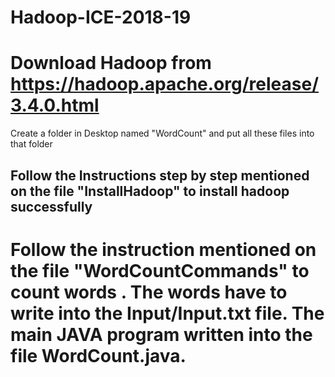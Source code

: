 # Hadoop-ICE-2018-19
# Download Hadoop from https://hadoop.apache.org/release/3.4.0.html
Create a folder in Desktop named "WordCount" and put all these files into that folder
## Follow the Instructions step by step mentioned on the file "InstallHadoop" to install hadoop successfully
# Follow the instruction mentioned on the file "WordCountCommands" to count words . The words have to write into the Input/Input.txt file. The main JAVA program written into the file WordCount.java.

